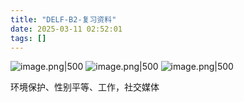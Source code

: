 ```yaml
---
title: "DELF-B2-复习资料"
date: 2025-03-11 02:52:01
tags: []
---
```

![image.png|500](https://how-to-1258460161.cos.ap-shanghai.myqcloud.com/how-to/20250311143444.png)
![image.png|500](https://how-to-1258460161.cos.ap-shanghai.myqcloud.com/how-to/20250311143449.png)
![image.png|500](https://how-to-1258460161.cos.ap-shanghai.myqcloud.com/how-to/20250311143509.png)

环境保护、性别平等、工作，社交媒体
